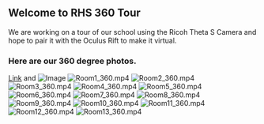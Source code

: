 ## Welcome to RHS 360 Tour

We are working on a tour of our school using the Ricoh Theta S Camera and hope to pair it with the Oculus Rift to make it virtual. 


### Here are our 360 degree photos. 

[Link](url) and ![Image](src)
![Room1_360.mp4](src)
![Room2_360.mp4](src)
![Room3_360.mp4](src)
![Room4_360.mp4](src)
![Room5_360.mp4](src)
![Room6_360.mp4](src)
![Room7_360.mp4](src)
![Room8_360.mp4](src)
![Room9_360.mp4](src)
![Room10_360.mp4](src)
![Room11_360.mp4](src)
![Room12_360.mp4](src)
![Room13_360.mp4](src)
```
